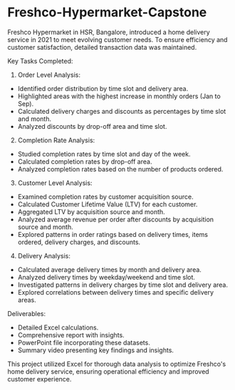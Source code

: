 # Freshco-Hypermarket-Capstone
Freshco Hypermarket in HSR, Bangalore, introduced a home delivery service in 2021 to meet evolving customer needs. To ensure efficiency and customer satisfaction, detailed transaction data was maintained.

Key Tasks Completed:

1. Order Level Analysis:
 - Identified order distribution by time slot and delivery area.
 - Highlighted areas with the highest increase in monthly orders (Jan to Sep).
 - Calculated delivery charges and discounts as percentages by time slot and month.
 - Analyzed discounts by drop-off area and time slot.

2. Completion Rate Analysis:
 - Studied completion rates by time slot and day of the week.
 - Calculated completion rates by drop-off area.
 - Analyzed completion rates based on the number of products ordered.

3. Customer Level Analysis:
 - Examined completion rates by customer acquisition source.
 - Calculated Customer Lifetime Value (LTV) for each customer.
 - Aggregated LTV by acquisition source and month.
 - Analyzed average revenue per order after discounts by acquisition source and month.
 - Explored patterns in order ratings based on delivery times, items ordered, delivery charges, and discounts.

4. Delivery Analysis:
 - Calculated average delivery times by month and delivery area.
 - Analyzed delivery times by weekday/weekend and time slot.
 - Investigated patterns in delivery charges by time slot and delivery area.
 - Explored correlations between delivery times and specific delivery areas.

Deliverables:
- Detailed Excel calculations.
- Comprehensive report with insights.
- PowerPoint file incorporating these datasets.
- Summary video presenting key findings and insights.

This project utilized Excel for thorough data analysis to optimize Freshco's home delivery service, ensuring operational efficiency and improved customer experience.
